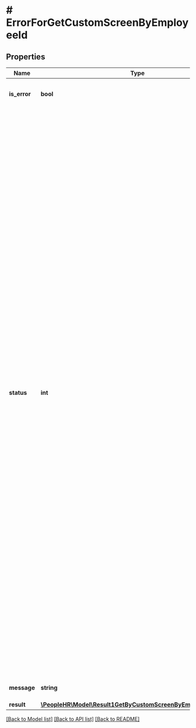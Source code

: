 # # ErrorForGetCustomScreenByEmployeeId

## Properties

Name | Type | Description | Notes
------------ | ------------- | ------------- | -------------
**is_error** | **bool** | isError &#x3D; false means success and isError &#x3D; true means error | [optional]
**status** | **int** | Error Code &#x3D; 0 means &#39;The requested processed successfully.&#39;&lt;br /&gt;Error Code &#x3D; 1 means &#39;API key is missing.&#39;&lt;br /&gt;Error Code &#x3D; 2 means &#39;Invalid API Key.&#39;&lt;br /&gt;Error Code &#x3D; 3 means &#39;Action is missing.&#39;&lt;br /&gt;Error Code &#x3D; 4 means &#39;Action cannot be empty.&#39;&lt;br /&gt;Error Code &#x3D; 4 means &#39;Invalid Action.&#39;&lt;br /&gt;Error Code &#x3D; 5 means &#39;EmployeeId does not exists.&#39;&lt;br /&gt;Error Code &#x3D; 5 means &#39;EmployeeId contains invalid data.&#39;&lt;br /&gt;Error Code &#x3D; 5 means &#39;EmployeeId contains more than 15 characters.&#39;&lt;br /&gt;Error Code &#x3D; 5 means &#39;EmployeeId cannot be empty.&#39;&lt;br /&gt;Error Code &#x3D; 5 means &#39;EmployeeId is missing.&#39;&lt;br /&gt;Error Code &#x3D; 5 means &#39;ScreenId does not exists..&#39;&lt;br /&gt;Error Code &#x3D; 5 means &#39;ScreenId is invalid&#39;&lt;br /&gt;Error Code &#x3D; 5 means &#39;ScreenId cannot be empty&#39;&lt;br /&gt;Error Code &#x3D; 5 means &#39;ScreenId is missing.&#39;&lt;br /&gt;Error Code &#x3D; 6 means &#39;Oops! Something went wrong.&#39;&lt;br /&gt;Error Code &#x3D; 7 means &#39;No json data found.&#39;&lt;br /&gt;Error Code &#x3D; 8 means &#39;Either empty or no Form Data.&#39;&lt;br /&gt;Error Code &#x3D; 9 means &#39;Invalid json data.&#39;&lt;br /&gt;Error Code &#x3D; 10 means &#39;No detail has been found. | [optional]
**message** | **string** | Message show as per error code | [optional]
**result** | [**\PeopleHR\Model\Result1GetByCustomScreenByEmployeeIdInner[]**](Result1GetByCustomScreenByEmployeeIdInner.md) | Result value | [optional]

[[Back to Model list]](../../README.md#models) [[Back to API list]](../../README.md#endpoints) [[Back to README]](../../README.md)
